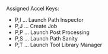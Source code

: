 Assigned Accel Keys:
* P,I  ... Launch Path Inspector
* P,J  ... Create Job
* P,P  ... Launch Post Processing
* P,S  ... Launch Path Sanity
* P,T  ... Launch Tool Library Manager
